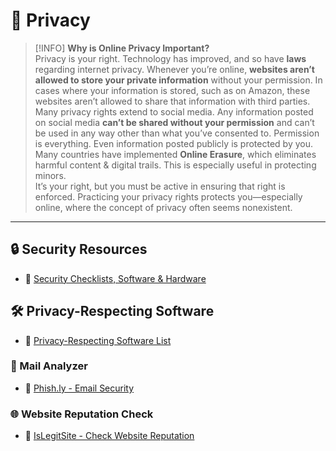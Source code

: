 # 🔑 Privacy

>[!INFO]  **Why is Online Privacy Important?**  
>Privacy is your right. 
>Technology has improved, and so have **laws** regarding internet privacy. Whenever you’re online, **websites aren’t allowed to store your private information** without your permission. In cases where your information is stored, such as on Amazon, these websites aren’t allowed to share that information with third parties.  
>Many privacy rights extend to social media. Any information posted on social media **can’t be shared without your permission** and can’t be used in any way other than what you’ve consented to. Permission is everything. Even information posted publicly is protected by you.  
>Many countries have implemented **Online Erasure**, which eliminates harmful content & digital trails. This is especially useful in protecting minors.  
>It’s your right, but you must be active in ensuring that right is enforced. Practicing your privacy rights protects you—especially online, where the concept of privacy often seems nonexistent.  

---

## 🔒 Security Resources  

- 🔗 [Security Checklists, Software & Hardware](https://security-list.js.org)  

## 🛠 Privacy-Respecting Software  

- 🔗 [Privacy-Respecting Software List](https://security-list.js.org/#/5_Privacy_Respecting_Software)  

### 📧 Mail Analyzer  

- 🔗 [Phish.ly - Email Security](https://phish.ly)  

### 🌐 Website Reputation Check  

- 🔗 [IsLegitSite - Check Website Reputation](https://www.islegitsite.com)  

